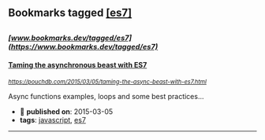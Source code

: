## Bookmarks tagged [[es7]](https://www.bookmarks.dev/search?q=[es7])

_<sup><sup>[www.bookmarks.dev/tagged/es7](https://www.bookmarks.dev/tagged/es7)</sup></sup>_
---
#### [Taming the asynchronous beast with ES7](https://pouchdb.com/2015/03/05/taming-the-async-beast-with-es7.html)
_<sup>https://pouchdb.com/2015/03/05/taming-the-async-beast-with-es7.html</sup>_

Async functions examples, loops and some best practices...
* :calendar: **published on**: 2015-03-05
* **tags**: [javascript](../tagged/javascript.md), [es7](../tagged/es7.md)
---
